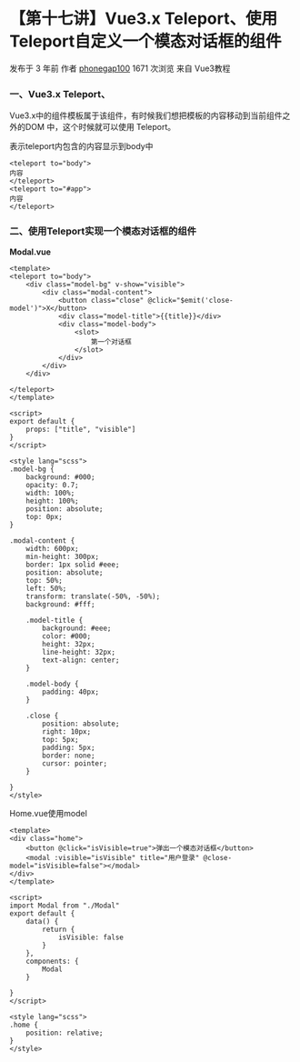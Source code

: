 # 【第十七讲】Vue3.x Teleport、使用Teleport自定义一个模态对话框的组件

 发布于 3 年前 作者 [phonegap100](http://bbs.itying.com/user/phonegap100) 1671 次浏览 来自 Vue3教程

### 一、Vue3.x Teleport、

Vue3.x中的组件模板属于该组件，有时候我们想把模板的内容移动到当前组件之外的DOM 中，这个时候就可以使用 Teleport。

表示teleport内包含的内容显示到body中

```
<teleport to="body">
内容
</teleport>
<teleport to="#app">
内容
</teleport>
```

### 二、使用Teleport实现一个模态对话框的组件

**Modal.vue**

```
<template>
<teleport to="body">
    <div class="model-bg" v-show="visible">
        <div class="modal-content">
            <button class="close" @click="$emit('close-model')">X</button>
            <div class="model-title">{{title}}</div>
            <div class="model-body">
                <slot>
                    第一个对话框
                </slot>
            </div>
        </div>
    </div>

</teleport>
</template>

<script>
export default {
    props: ["title", "visible"]
}
</script>

<style lang="scss">
.model-bg {
    background: #000;
    opacity: 0.7;
    width: 100%;
    height: 100%;
    position: absolute;
    top: 0px;
}

.modal-content {
    width: 600px;
    min-height: 300px;
    border: 1px solid #eee;
    position: absolute;
    top: 50%;
    left: 50%;
    transform: translate(-50%, -50%);
    background: #fff;

    .model-title {
        background: #eee;
        color: #000;
        height: 32px;
        line-height: 32px;
        text-align: center;
    }

    .model-body {
        padding: 40px;
    }

    .close {
        position: absolute;
        right: 10px;
        top: 5px;
        padding: 5px;
        border: none;
        cursor: pointer;
    }

}
</style>
```

Home.vue使用model

```
<template>
<div class="home">
    <button @click="isVisible=true">弹出一个模态对话框</button>
    <modal :visible="isVisible" title="用户登录" @close-model="isVisible=false"></modal>
</div>
</template>

<script>
import Modal from "./Modal"
export default {
    data() {
        return {
            isVisible: false
        }
    },
    components: {
        Modal
    }

}
</script>

<style lang="scss">
.home {
    position: relative;
}
</style>
```